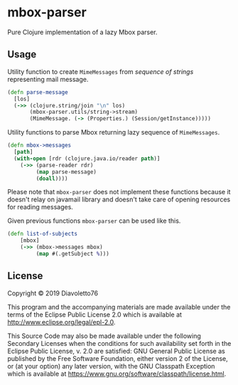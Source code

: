 # mbox-parser

Pure Clojure implementation of a lazy Mbox parser.


## Usage

Utility function to create `MimeMessages` from _sequence of strings_
representing mail message.

``` clojure
(defn parse-message
  [los]
  (->> (clojure.string/join "\n" los)
       (mbox-parser.utils/string->stream)
       (MimeMessage. (-> (Properties.) (Session/getInstance)))))
```


Utility functions to parse Mbox returning lazy sequence of `MimeMessages`.

``` clojure
(defn mbox->messages
  [path]
  (with-open [rdr (clojure.java.io/reader path)]
    (->> (parse-reader rdr)
         (map parse-message)
         (doall))))
```

Please note that `mbox-parser` does not implement these functions
because it doesn't relay on javamail library and doesn't take care of
opening resources for reading messages.


Given previous functions `mbox-parser` can be used like this.

``` clojure
(defn list-of-subjects
    [mbox]
    (->> (mbox->messages mbox)
         (map #(.getSubject %)))
```


## License

Copyright © 2019 Diavoletto76

This program and the accompanying materials are made available under the
terms of the Eclipse Public License 2.0 which is available at
http://www.eclipse.org/legal/epl-2.0.

This Source Code may also be made available under the following Secondary
Licenses when the conditions for such availability set forth in the Eclipse
Public License, v. 2.0 are satisfied: GNU General Public License as published by
the Free Software Foundation, either version 2 of the License, or (at your
option) any later version, with the GNU Classpath Exception which is available
at https://www.gnu.org/software/classpath/license.html.
